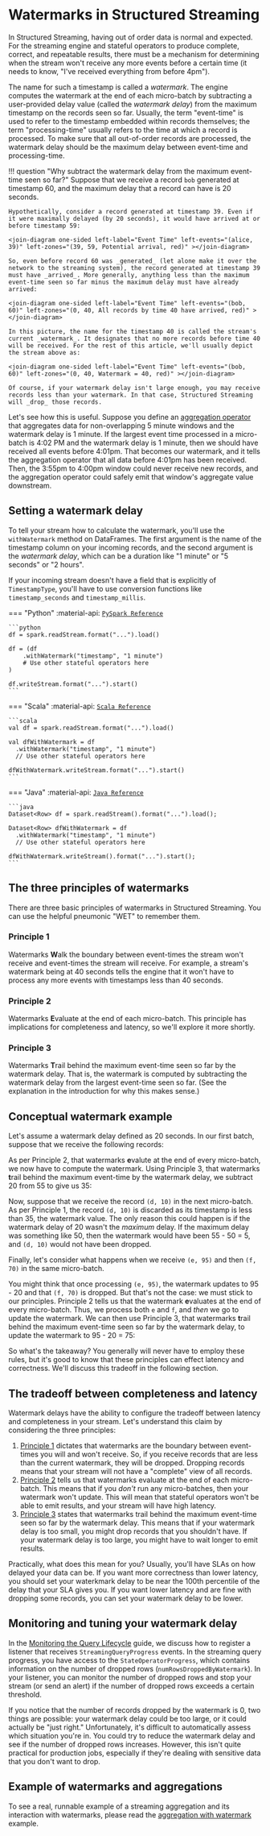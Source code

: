 # Watermarks in Structured Streaming

In Structured Streaming, having out of order data is normal and expected. For the streaming engine and stateful operators to produce complete, correct, and repeatable results, there must be a mechanism for determining when the stream won't receive any more events before a certain time (it needs to know, "I've received everything from before 4pm").

The name for such a timestamp is called a _watermark_. The engine computes the watermark at the end of each micro-batch by subtracting a user-provided delay value (called the _watermark delay_) from the maximum timestamp on the records seen so far. Usually, the term "event-time" is used to refer to the timestamp embedded within records themselves; the term "processing-time" usually refers to the time at which a record is processed. To make sure that all out-of-order records are processed, the watermark delay should be the maximum delay between event-time and processing-time.

!!! question "Why subtract the watermark delay from the maximum event-time seen so far?"
    Suppose that we receive a record `bob` generated at timestamp 60, and the maximum delay that a record can have is 20 seconds.

    Hypothetically, consider a record generated at timestamp 39. Even if it were maximally delayed (by 20 seconds), it would have arrived at or before timestamp 59:
    
    <join-diagram one-sided left-label="Event Time" left-events="(alice, 39)" left-zones="(39, 59, Potential arrival, red)" ></join-diagram>

    So, even before record 60 was _generated_ (let alone make it over the network to the streaming system), the record generated at timestamp 39 must have _arrived_. More generally, anything less than the maximum event-time seen so far minus the maximum delay must have already arrived:

    <join-diagram one-sided left-label="Event Time" left-events="(bob, 60)" left-zones="(0, 40, All records by time 40 have arrived, red)" ></join-diagram>

    In this picture, the name for the timestamp 40 is called the stream's current _watermark_. It designates that no more records before time 40 will be received. For the rest of this article, we'll usually depict the stream above as:

    <join-diagram one-sided left-label="Event Time" left-events="(bob, 60)" left-zones="(0, 40, Watermark = 40, red)" ></join-diagram>
    
    Of course, if your watermark delay isn't large enough, you may receive records less than your watermark. In that case, Structured Streaming will _drop_ those records.

Let's see how this is useful. Suppose you define an [aggregation operator](../stateful/aggregation.md) that aggregates data for non-overlapping 5 minute windows and the watermark delay is 1 minute. If the largest event time processed in a micro-batch is 4:02 PM and the watermark delay is 1 minute, then we should have received all events before 4:01pm. That becomes our watermark, and it tells the aggregation operator that all data before 4:01pm has been received. Then, the 3:55pm to 4:00pm window could never receive new records, and the aggregation operator could safely emit that window's aggregate value downstream.

## Setting a watermark delay

To tell your stream how to calculate the watermark, you'll use the `withWatermark` method on DataFrames. The first argument is the name of the timestamp column on your incoming records, and the second argument is the _watermark delay_, which can be a duration like "1 minute" or "5 seconds" or "2 hours".

If your incoming stream doesn't have a field that is explicitly of `TimestampType`, you'll have to use conversion functions like `timestamp_seconds` and `timestamp_millis`.

=== "Python"
    :material-api: [`PySpark Reference`](https://spark.apache.org/docs/latest/api/python/reference/pyspark.sql/api/pyspark.sql.DataFrame.withWatermark.html)

    ```python
    df = spark.readStream.format("...").load()

    df = (df
        .withWatermark("timestamp", "1 minute")
        # Use other stateful operators here
    )

    df.writeStream.format("...").start()
    ```
=== "Scala"
    :material-api: [`Scala Reference`](https://spark.apache.org/docs/latest/api/scala/org/apache/spark/sql/Dataset.html?search=withWatermark)

    ```scala
    val df = spark.readStream.format("...").load()

    val dfWithWatermark = df
      .withWatermark("timestamp", "1 minute")
      // Use other stateful operators here

    dfWithWatermark.writeStream.format("...").start()
    ```
=== "Java"
    :material-api: [`Java Reference`](https://spark.apache.org/docs/latest/api/java/org/apache/spark/sql/Dataset.html#withWatermark(java.lang.String,java.lang.String))

    ```java
    Dataset<Row> df = spark.readStream().format("...").load();

    Dataset<Row> dfWithWatermark = df
      .withWatermark("timestamp", "1 minute")
      // Use other stateful operators here

    dfWithWatermark.writeStream().format("...").start();
    ```

## The three principles of watermarks

There are three basic principles of watermarks in Structured Streaming. You can use the helpful pneumonic "WET" to remember them.

### Principle 1

Watermarks **W**alk the boundary between event-times the stream won't receive and event-times the stream will receive. For example, a stream's watermark being at 40 seconds tells the engine that it won't have to process any more events with timestamps less than 40 seconds.

### Principle 2

Watermarks **E**valuate at the end of each micro-batch. This principle has implications for completeness and latency, so we'll explore it more shortly.

### Principle 3

Watermarks **T**rail behind the maximum event-time seen so far by the watermark delay. That is, the watermark is computed by subtracting the watermark delay from the largest event-time seen so far. (See the explanation in the introduction for why this makes sense.)

## Conceptual watermark example

Let's assume a watermark delay defined as 20 seconds. In our first batch, suppose that we receive the following records:

<join-diagram one-sided left-label="Event Time" left-events="(a, 10), (b, 30), (c, 55)" ></join-diagram>

As per Principle 2, that watermarks **e**valute at the end of every micro-batch, we now have to compute the watermark. Using Principle 3, that watermarks **t**rail behind the maximum event-time by the watermark delay, we subtract 20 from 55 to give us 35:

<join-diagram one-sided left-label="Event Time" left-zones="(0, 35, Watermark = 35, red)" left-events="(a, 10), (b, 30), (c, 55)" ></join-diagram>

Now, suppose that we receive the record `(d, 10)` in the next micro-batch. As per Principle 1, the record `(d, 10)` is discarded as its timestamp is less than 35, the watermark value. The only reason this could happen is if the watermark delay of 20 wasn't the _maximum_ delay. If the maximum delay was something like 50, then the watermark would have been 55 - 50 = 5, and `(d, 10)` would not have been dropped.

Finally, let's consider what happens when we receive `(e, 95)` and then `(f, 70)` in the same micro-batch.

<join-diagram one-sided left-label="Event Time" left-zones="(0, 35, Watermark = 35, red)" left-events="(a, 10), (b, 30), (c, 55), (d, 10), (e, 95), (f, 70)" ></join-diagram>

You might think that once processing `(e, 95)`, the watermark updates to 95 - 20 and that `(f, 70)` is dropped. But that's not the case: we must stick to our principles. Principle 2 tells us that the watermark **e**valuates at the end of every micro-batch. Thus, we process both `e` and `f`, and _then_ we go to update the watermark. We can then use Principle 3, that watermarks **t**rail behind the maximum event-time seen so far by the watermark delay, to update the watermark to 95 - 20 = 75:

<join-diagram one-sided left-label="Event Time" left-zones="(0, 75, Watermark = 75, red)" left-events="(a, 10), (b, 30), (c, 55), (d, 10), (e, 95), (f, 70)" ></join-diagram>

So what's the takeaway? You generally will never have to employ these rules, but it's good to know that these principles can effect latency and correctness. We'll discuss this tradeoff in the following section.

## The tradeoff between completeness and latency

Watermark delays have the ability to configure the tradeoff between latency and completeness in your stream. Let's understand this claim by considering the three principles:

1. [Principle 1](#principle-1) dictates that watermarks are the boundary between event-times you will and won't receive. So, if you receive records that are less than the current watermark, they will be dropped. Dropping records means that your stream will not have a "complete" view of all records.
2. [Principle 2](#principle-2) tells us that watermarks evaluate at the end of each micro-batch. This means that if you _don't_ run any micro-batches, then your watermark won't update. This will mean that stateful operators won't be able to emit results, and your stream will have high latency.
3. [Principle 3](#principle-3) states that watermarks trail behind the maximum event-time seen so far by the watermark delay. This means that if your watermark delay is too small, you might drop records that you shouldn't have. If your watermark delay is too large, you might have to wait longer to emit results.

Practically, what does this mean for you? Usually, you'll have SLAs on how delayed your data can be. If you want more correctness than lower latency, you should set your waterkmark delay to be near the 100th percentile of the delay that your SLA gives you. If you want lower latency and are fine with dropping some records, you can set your watermark delay to be lower.

## Monitoring and tuning your watermark delay

In the [Monitoring the Query Lifecycle](../../operations/monitoring.md) guide, we discuss how to register a listener that receives `StreamingQueryProgress` events. In the streaming query progress, you have access to the `StateOperatorProgress`, which contains information on the number of dropped rows (`numRowsDroppedByWatermark`). In your listener, you can monitor the number of dropped rows and stop your stream (or send an alert) if the number of dropped rows exceeds a certain threshold.

If you notice that the number of records dropped by the watermark is 0, two things are possible: your watermark delay could be too large, or it could actually be "just right." Unfortunately, it's difficult to automatically assess which situation you're in. You could try to reduce the watermark delay and see if the number of dropped rows increases. However, this isn't quite practical for production jobs, especially if they're dealing with sensitive data that you don't want to drop.

## Example of watermarks and aggregations

To see a real, runnable example of a streaming aggregation and its interaction with watermarks, please read the [aggregation with watermark](../../../examples/aggregation-with-watermark.md) example.
